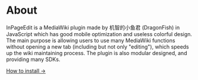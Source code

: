 # About

InPageEdit is a MediaWiki plugin made by 机智的小鱼君 (DragonFish) in JavaScript which has good mobile optimization and useless colorful design. The main purpose is allowing users to use many MediaWiki functions without opening a new tab (including but not only "editing"), which speeds up the wiki maintaining process. The plugin is also modular designed, and providing many SDKs. 

[How to install →](./install/quick-start.html)
